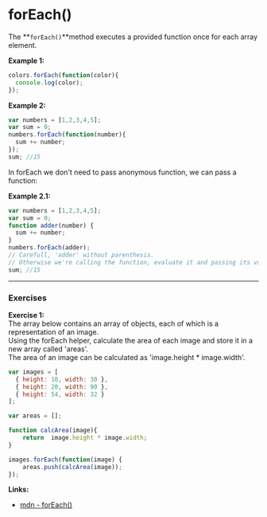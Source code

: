 # **forEach\(\)**

The **`forEach()`**method executes a provided function once for each array element.

**Example 1:**

```js
colors.forEach(function(color){
  console.log(color);
});
```

**Example 2:**

```js
var numbers = [1,2,3,4,5];
var sum = 0;
numbers.forEach(function(number){
  sum += number;
});
sum; //15
```

In forEach we don't need to pass anonymous function, we can pass a function:

**Example 2.1:**

```js
var numbers = [1,2,3,4,5];
var sum = 0;
function adder(number) {
  sum += number;
}
numbers.forEach(adder); 
// Carefull, 'adder' without parenthesis. 
// Otherwise we're calling the function, evaluate it and passing its value.
sum; //15
```

---

### **Exercises**

**Exercise 1:**  
The array below contains an array of objects, each of which is a representation of an image.  
Using the forEach helper, calculate the area of each image and store it in a new array called 'areas'.  
The area of an image can be calculated as 'image.height \* image.width'.

```js
var images = [
  { height: 10, width: 30 },
  { height: 20, width: 90 },
  { height: 54, width: 32 }
];

var areas = [];

function calcArea(image){
    return  image.height * image.width;
}

images.forEach(function(image) {
    areas.push(calcArea(image));
});
```

**Links:**

* [mdn - forEach\(\)](https://developer.mozilla.org/en-US/docs/Web/JavaScript/Reference/Global_Objects/Array/forEach)





